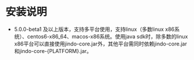 # 安装说明

* 5.0.0-beta1 及以上版本，支持多平台使用，支持linux（多数linux x86系统）、centos6-x86_64、macos-x86系统。使用java sdk时，除多数的linux x86平台可以直接使用jindo-core.jar外，其他平台需同时依赖jindo-core.jar和jindo-core-{PLATFORM}.jar。
